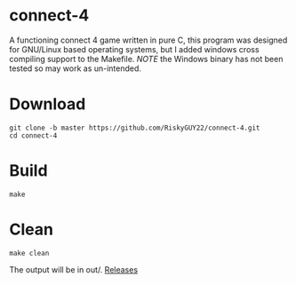 # connect-4

A functioning connect 4 game written in pure C, this program was designed for
GNU/Linux based operating systems, but I added windows cross compiling support
to the Makefile. *NOTE* the Windows binary has not been tested so may work as
un-intended.

# Download
    git clone -b master https://github.com/RiskyGUY22/connect-4.git
    cd connect-4

# Build
    make

# Clean
    make clean

The output will be in out/.
[Releases](https://github.com/RiskyGUY22/connect-4/releases)